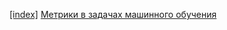 
[[index]](https://infull.github.io/knowledge-base/index.md)
[Метрики в задачах машинного обучения](https://habr.com/ru/company/ods/blog/328372/)